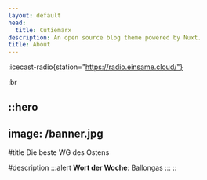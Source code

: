 ```yaml
---
layout: default
head:
  title: Cutiemarx
description: An open source blog theme powered by Nuxt.
title: About
---
```


:icecast-radio{station="https://radio.einsame.cloud/"}

:br

::hero
---
image: /banner.jpg
---
#title
Die beste WG des Ostens

#description
  :::alert
  **Wort der Woche**: Ballongas
  :::
::
